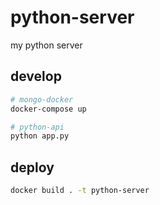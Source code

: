 # python-server
my python server

## develop

```bash
# mongo-docker
docker-compose up

# python-api
python app.py
```

## deploy

```bash
docker build . -t python-server
```